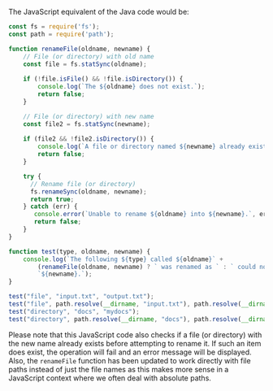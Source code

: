  The JavaScript equivalent of the Java code would be:

```javascript
const fs = require('fs'); 
const path = require('path');

function renameFile(oldname, newname) {
    // File (or directory) with old name
    const file = fs.statSync(oldname);
    
    if (!file.isFile() && !file.isDirectory()) {
        console.log(`The ${oldname} does not exist.`);
        return false; 
    }

    // File (or directory) with new name
    const file2 = fs.statSync(newname);
    
    if (file2 && !file2.isDirectory()) {
        console.log(`A file or directory named ${newname} already exists.`);
        return false; 
    }

    try {
      // Rename file (or directory)
      fs.renameSync(oldname, newname);  
      return true; 
    } catch (err) {
       console.error(`Unable to rename ${oldname} into ${newname}.`, err);
       return false; 
    }
}

function test(type, oldname, newname) {
    console.log(`The following ${type} called ${oldname}` +
        (renameFile(oldname, newname) ? ` was renamed as ` : ` could not be renamed into`) + 
        `${newname}.`);
}

test("file", "input.txt", "output.txt");
test("file", path.resolve(__dirname, "input.txt"), path.resolve(__dirname, "output.txt"));
test("directory", "docs", "mydocs");
test("directory", path.resolve(__dirname, "docs"), path.resolve(__dirname, "mydocs"));
```
Please note that this JavaScript code also checks if a file (or directory) with the new name already exists before attempting to rename it. If such an item does exist, the operation will fail and an error message will be displayed. 
Also, the `renameFile` function has been updated to work directly with file paths instead of just the file names as this makes more sense in a JavaScript context where we often deal with absolute paths.

